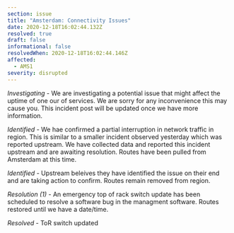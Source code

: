 ```yaml
---
section: issue
title: "Amsterdam: Connectivity Issues"
date: 2020-12-18T16:02:44.132Z
resolved: true
draft: false
informational: false
resolvedWhen: 2020-12-18T16:02:44.146Z
affected:
  - AMS1
severity: disrupted
---
```

*Investigating* - We are investigating a potential issue that might affect the uptime of one our of services. We are sorry for any inconvenience this may cause you. This incident post will be updated once we have more information.

*Identified* -  We hae confirmed a partial interruption in network traffic in region. This is similar to a smaller incident observed yesterday which was reported upstream. We have collected data and reported this incident upstream and are awaiting resolution. Routes have been pulled from Amsterdam at this time.

*Identified* - Upstream beleives they have identified the issue on their end and are taking action to confirm. Routes remain removed from region.

*Resolution (1)* - An emergency top of rack switch update has been scheduled to resolve a software bug in the managment software. Routes restored until we have a date/time.

*Resolved* - ToR switch updated